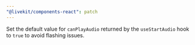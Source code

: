 ```yaml
---
"@livekit/components-react": patch
---
```


Set the default value for `canPlayAudio` returned by the `useStartAudio` hook to `true` to avoid flashing issues.
